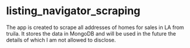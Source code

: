 ﻿# listing_navigator_scraping
The app is created to scrape all addresses of homes for sales in LA from truila. It stores the data in MongoDB and will be used in the future the details of which I am not allowed to disclose.
